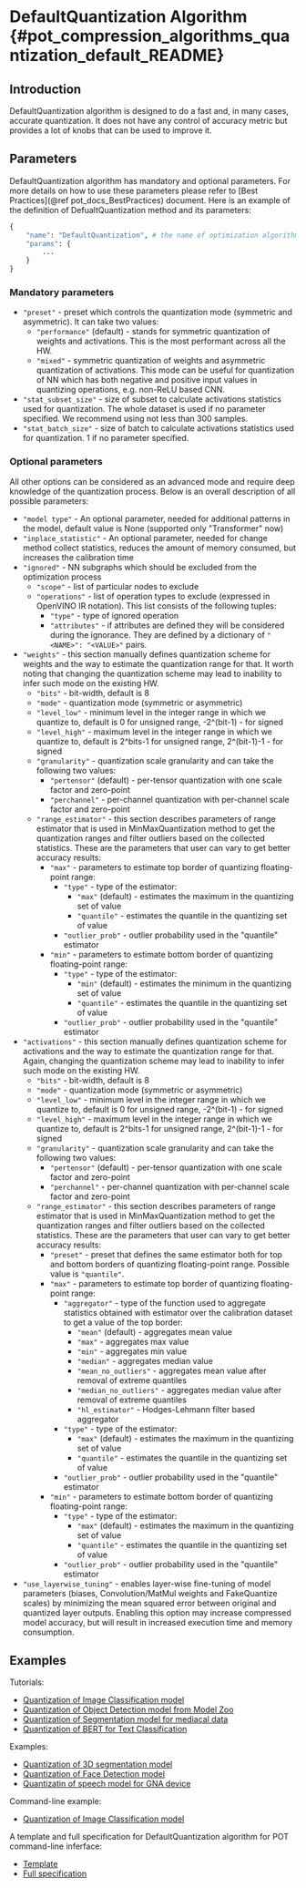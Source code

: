 # DefaultQuantization Algorithm {#pot_compression_algorithms_quantization_default_README}

## Introduction
DefaultQuantization algorithm is designed to do a fast and, in many cases, accurate quantization. It does not have any control of accuracy metric but provides a lot of knobs that can be used to improve it.

## Parameters
DefaultQuantization algorithm has mandatory and optional parameters. For more details on how to use these parameters please refer to [Best Practices](@ref pot_docs_BestPractices) document. Here is an example of the definition of DefualtQuantization method and its parameters:
```python
{
    "name": "DefaultQuantization", # the name of optimization algorithm 
    "params": {
        ...
    }
}
```

### Mandatory parameters
- `"preset"` - preset which controls the quantization mode (symmetric and asymmetric). It can take two values:
    - `"performance"` (default) - stands for symmetric quantization of weights and activations. This is the most 
    performant across all the HW.
    - `"mixed"` - symmetric quantization of weights and asymmetric quantization of activations. This mode can be useful
    for quantization of NN which has both negative and positive input values in quantizing operations, e.g. 
    non-ReLU based CNN.  
- `"stat_subset_size"` - size of subset to calculate activations statistics used for quantization. The whole dataset 
is used if no parameter specified. We recommend using not less than 300 samples.
- `"stat_batch_size"` - size of batch to calculate activations statistics used for quantization. 1 if no parameter specified.


### Optional parameters
All other options can be considered as an advanced mode and require deep knowledge of the quantization process. Below
is an overall description of all possible parameters:
- `"model type"` - An optional parameter, needed for additional patterns in the model, default value is None (supported only "Transformer" now)
- `"inplace_statistic"` - An optional parameter, needed for change method collect statistics, reduces the amount of memory consumed, but increases the calibration time
- `"ignored"` - NN subgraphs which should be excluded from the optimization process 
    - `"scope"` - list of particular nodes to exclude
    - `"operations"` - list of operation types to exclude (expressed in OpenVINO IR notation). This list consists of
    the following tuples:
        - `"type"` - type of ignored operation
        - `"attributes"` - if attributes are defined they will be considered during the ignorance. They are defined by
        a dictionary of  `"<NAME>": "<VALUE>"` pairs.
- `"weights"` - this section manually defines quantization scheme for weights and the way to estimate the 
quantization range for that. It worth noting that changing the quantization scheme may lead to inability to infer such
mode on the existing HW.
    - `"bits"` - bit-width, default is 8
    - `"mode"` - quantization mode (symmetric or asymmetric)
    - `"level_low"` - minimum level in the integer range in which we quantize to, default is 0 for unsigned range, -2^(bit-1) - for signed
    - `"level_high"` - maximum level in the integer range in which we quantize to, default is 2^bits-1 for unsigned range, 2^(bit-1)-1 - for signed
    - `"granularity"` - quantization scale granularity and can take the following two values:
        - `"pertensor"` (default) - per-tensor quantization with one scale factor and zero-point
        - `"perchannel"` - per-channel quantization with per-channel scale factor and zero-point
    - `"range_estimator"` - this section describes parameters of range estimator that is used in MinMaxQuantization 
    method to get the quantization ranges and filter outliers based on the collected statistics. These are the parameters 
    that user can vary to get better accuracy results:
        - `"max"` - parameters to estimate top border of quantizing floating-point range:
            - `"type"` - type of the estimator: 
                - `"max"` (default) - estimates the maximum in the quantizing set of value
                - `"quantile"` - estimates the quantile in the quantizing set of value
            - `"outlier_prob"` - outlier probability used in the "quantile" estimator
        - `"min"` - parameters to estimate bottom border of quantizing floating-point range:
            - `"type"` - type of the estimator: 
                - `"min"` (default) - estimates the minimum in the quantizing set of value
                - `"quantile"` - estimates the quantile in the quantizing set of value
            - `"outlier_prob"` - outlier probability used in the "quantile" estimator
- `"activations"` - this section manually defines quantization scheme for activations and the way to estimate the 
quantization range for that. Again, changing the quantization scheme may lead to inability to infer such
mode on the existing HW.
    - `"bits"` - bit-width, default is 8
    - `"mode"` - quantization mode (symmetric or asymmetric)
    - `"level_low"` - minimum level in the integer range in which we quantize to, default is 0 for unsigned range, -2^(bit-1) - for signed
    - `"level_high"` - maximum level in the integer range in which we quantize to, default is 2^bits-1 for unsigned range, 2^(bit-1)-1 - for signed
    - `"granularity"` - quantization scale granularity and can take the following two values:
        - `"pertensor"` (default) - per-tensor quantization with one scale factor and zero-point
        - `"perchannel"` - per-channel quantization with per-channel scale factor and zero-point
    - `"range_estimator"` - this section describes parameters of range estimator that is used in MinMaxQuantization 
    method to get the quantization ranges and filter outliers based on the collected statistics. These are the parameters 
    that user can vary to get better accuracy results:
        - `"preset"` - preset that defines the same estimator both for top and bottom borders of quantizing 
        floating-point range. Possible value is `"quantile"`.
        - `"max"` - parameters to estimate top border of quantizing floating-point range:
            - `"aggregator"` - type of the function used to aggregate statistics obtained with estimator 
            over the calibration dataset to get a value of the top border:
                - `"mean"` (default) - aggregates mean value
                - `"max"` - aggregates max value
                - `"min"` - aggregates min value
                - `"median"` - aggregates median value
                - `"mean_no_outliers"` - aggregates mean value after removal of extreme quantiles
                - `"median_no_outliers"` - aggregates median value after removal of extreme quantiles
                - `"hl_estimator"` - Hodges-Lehmann filter based aggregator
            - `"type"` - type of the estimator:
                - `"max"` (default) - estimates the maximum in the quantizing set of value
                - `"quantile"` - estimates the quantile in the quantizing set of value
            - `"outlier_prob"` - outlier probability used in the "quantile" estimator
        - `"min"` - parameters to estimate bottom border of quantizing floating-point range:
            - `"type"` - type of the estimator: 
                - `"max"` (default) - estimates the maximum in the quantizing set of value
                - `"quantile"` - estimates the quantile in the quantizing set of value
            - `"outlier_prob"` - outlier probability used in the "quantile" estimator
- `"use_layerwise_tuning"` - enables layer-wise fine-tuning of model parameters (biases, Convolution/MatMul weights and FakeQuantize scales) by minimizing the mean squared error between original and quantized layer outputs.
Enabling this option may increase compressed model accuracy, but will result in increased execution time and memory consumption.

## Examples
Tutorials:
* [Quantization of Image Classification model](https://github.com/openvinotoolkit/openvino_notebooks/tree/main/notebooks/301-tensorflow-training-openvino)
* [Quantization of Object Detection model from Model Zoo](https://github.com/openvinotoolkit/openvino_notebooks/tree/main/notebooks/111-detection-quantization)
* [Quantization of Segmentation model for mediacal data](https://github.com/openvinotoolkit/openvino_notebooks/tree/main/notebooks/110-ct-segmentation-quantize)
* [Quantization of BERT for Text Classification](https://github.com/openvinotoolkit/openvino_notebooks/tree/main/notebooks/105-language-quantize-bert)

Examples:
* [Quantization of 3D segmentation model](https://github.com/openvinotoolkit/openvino/tree/master/tools/pot/openvino/tools/pot/api/samples/3d_segmentation)
* [Quantization of Face Detection model](https://github.com/openvinotoolkit/openvino/tree/master/tools/pot/openvino/tools/pot/api/samples/face_detection)
* [Quantizatin of speech model for GNA device](https://github.com/openvinotoolkit/openvino/tree/master/tools/pot/openvino/tools/pot/api/samples/speech)

Command-line example:
* [Quantization of Image Classification model](https://docs.openvino.ai/latest/pot_configs_examples_README.html) 

A template and full specification for DefaultQuantization algorithm for POT command-line inferface:
* [Template](https://github.com/openvinotoolkit/openvino/blob/master/tools/pot/configs/default_quantization_template.json)
* [Full specification](https://github.com/openvinotoolkit/openvino/blob/master/tools/pot/configs/default_quantization_spec.json)


